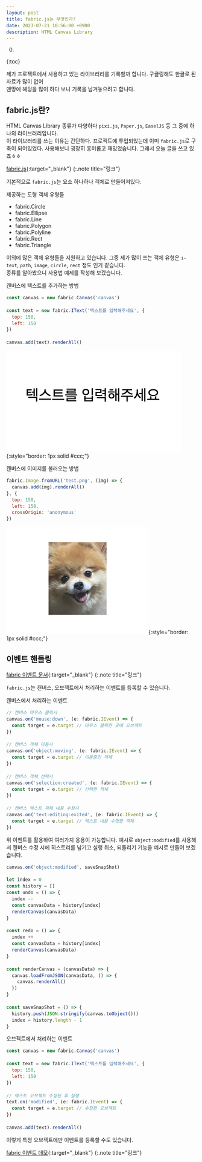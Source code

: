 ```yaml
---
layout: post
title: fabric.js는 무엇인가?
date: 2023-07-21 10:56:00 +0900
description: HTML Canvas Library
---
```


0. 
{:toc}

제가 프로젝트에서 사용하고 있는 라이브러리를 기록할까 합니다. 구글링해도 한글로 된 자료가 많이 없어 <br/> 
맨땅에 헤딩을 많이 하다 보니 기록을 남겨놓으려고 합니다.


## fabric.js란?

HTML Canvas Library 종류가 다양하다 `pixi.js`, `Paper.js`, `EaselJS` 등 그 중에 하나의 라이브러리입니다. <br/>
이 라이브러리를 쓰는 이유는 간단하다. 프로젝트에 투입되었는데 이미 `fabric.js`로 구축이 되어있었다. 사용해보니 굉장히 흥미롭고 재밌었습니다.
그래서 오늘 글을 쓰고 있죠ㅎㅎ

[fabric.js](http://fabricjs.com/){:target="_blank"}
{:.note title="링크"}

기본적으로 `fabric.js`는 요소 하나하나 객체로 만들어져있다.

제공하는 도형 객체 유형들
* fabric.Circle
* fabric.Ellipse
* fabric.Line
* fabric.Polygon
* fabric.Polyline
* fabric.Rect
* fabric.Triangle

이외에 많은 객체 유형들을 지원하고 있습니다. 그중 제가 많이 쓰는 객체 유형은 `i-text`, `path`, `image`, `circle`, `rect` 정도 인거 같습니다. <br/>
종류를 알아봤으니 사용법 예제를 작성해 보겠습니다.


캔버스에 텍스트를 추가하는 방법
~~~js
const canvas = new fabric.Canvas('canvas')

const text = new fabric.IText('텍스트를 입력해주세요', {
  top: 150,
  left: 150
})

canvas.add(text).renderAll()
~~~

![IText](/assets/img/fabric/IText.png){:style="border: 1px solid #ccc;"}

캔버스에 이미지를 불러오는 방법
~~~js
fabric.Image.fromURL('test.png', (img) => {
  canvas.add(img).renderAll()
}, {
  top: 150,
  left: 150,
  crossOrigin: 'anonymous'
})
~~~

![fromURL](/assets/img/fabric/fromURL.png){:style="border: 1px solid #ccc;"}

## 이벤트 핸들링

[fabric 이벤트 문서](https://github.com/fabricjs/fabric.js/wiki/Working-with-events#demos-and-examples){:target="_blank"}
{:.note title="링크"}

`fabric.js`는 캔버스, 오브젝트에서 처리하는 이벤트를 등록할 수 있습니다.

캔버스에서 처리하는 이벤트
~~~js
// 캔버스 마우스 클릭시
canvas.on('mouse:down', (e: fabric.IEvent) => {
  const target = e.target // 마우스 클릭한 곳에 오브젝트
})

// 캔버스 객체 이동시
canvas.on('object:moving', (e: fabric.IEvent) => {
  const target = e.target // 이동중인 객체
})

// 캔버스 객체 선택시
canvas.on('selection:created', (e: fabric.IEvent) => {
  const target = e.target // 선택한 객체
})

// 캔버스 텍스트 객체 내용 수정시
canvas.on('text:editing:exited', (e: fabric.IEvent) => {
  const target = e.target // 텍스트 내용 수정한 객체
})
~~~

위 이벤트를 활용하여 여러가지 응용이 가능합니다. 예시로 `object:modified`를 사용해서 캔버스 수정 시에 히스토리를 남기고 실행 취소, 되돌리기 기능을 예시로 만들어 보겠습니다.
~~~js
canvas.on('object:modified', saveSnapShot)

let index = 0
const history = []
const undo = () => {
  index --
  const canvasData = history[index]
  renderCanvas(canvasData)
}

const redo = () => {
  index ++
  const canvasData = history[index]
  renderCanvas(canvasData)
}

const renderCanvas = (canvasData) => {
  canvas.loadFromJSON(canvasData, () => {
    canvas.renderAll()
  })
}

const saveSnapShot = () => {
  history.push(JSON.stringify(canvas.toObject()))
  index = history.length - 1
}

~~~


오브젝트에서 처리하는 이벤트
~~~js
const canvas = new fabric.Canvas('canvas')

const text = new fabric.IText('텍스트를 입력해주세요', {
  top: 150,
  left: 150
})

// 텍스트 오브젝트 수정된 후 실행
text.on('modified', (e: fabric.IEvent) => {
  const target = e.target // 수정한 오브젝트
})

canvas.add(text).renderAll()
~~~
이렇게 특정 오브젝트에만 이벤트를 등록할 수도 있습니다.

[fabric 이벤트 데모](https://fabricjs.com/events){:target="_blank"}
{:.note title="링크"}

